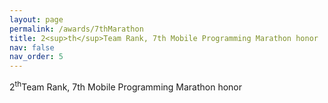 ```yaml
---
layout: page
permalink: /awards/7thMarathon
title: 2<sup>th</sup>Team Rank, 7th Mobile Programming Marathon honor
nav: false
nav_order: 5
---
```


2<sup>th</sup>Team Rank, 7th Mobile Programming Marathon honor



